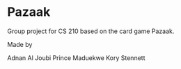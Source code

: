 # Pazaak
Group project for CS 210 based on the card game Pazaak.

Made by 

Adnan Al Joubi
Prince Maduekwe
Kory Stennett

